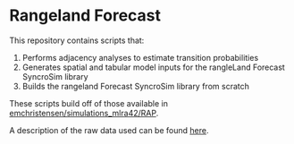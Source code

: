 # Rangeland Forecast

This repository contains scripts that:

1) Performs adjacency analyses to estimate transition probabilities
2) Generates spatial and tabular model inputs for the rangleLand Forecast SyncroSim library
3) Builds the rangeland Forecast SyncroSim library from scratch

These scripts build off of those available in [emchristensen/simulations_mlra42/RAP](https://github.com/emchristensen/simulations_mlra42/tree/main/RAP).

A description of the raw data used can be found [here](emchristensen/simulations_mlra42).
